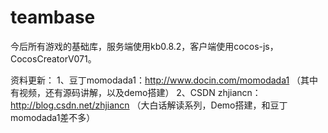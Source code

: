 # teambase
今后所有游戏的基础库，服务端使用kb0.8.2，客户端使用cocos-js，CocosCreatorV071。

资料更新：
1、豆丁momodada1：http://www.docin.com/momodada1 （其中有视频，还有源码讲解，以及demo搭建）
2、CSDN zhjiancn：http://blog.csdn.net/zhjiancn （大白话解读系列，Demo搭建，和豆丁momodada1差不多）
